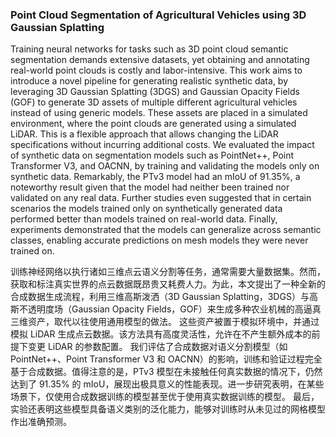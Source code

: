 ### Point Cloud Segmentation of Agricultural Vehicles using 3D Gaussian Splatting

Training neural networks for tasks such as 3D point cloud semantic segmentation demands extensive datasets, yet obtaining and annotating real-world point clouds is costly and labor-intensive. This work aims to introduce a novel pipeline for generating realistic synthetic data, by leveraging 3D Gaussian Splatting (3DGS) and Gaussian Opacity Fields (GOF) to generate 3D assets of multiple different agricultural vehicles instead of using generic models. These assets are placed in a simulated environment, where the point clouds are generated using a simulated LiDAR. This is a flexible approach that allows changing the LiDAR specifications without incurring additional costs. We evaluated the impact of synthetic data on segmentation models such as PointNet++, Point Transformer V3, and OACNN, by training and validating the models only on synthetic data. Remarkably, the PTv3 model had an mIoU of 91.35%, a noteworthy result given that the model had neither been trained nor validated on any real data. Further studies even suggested that in certain scenarios the models trained only on synthetically generated data performed better than models trained on real-world data. Finally, experiments demonstrated that the models can generalize across semantic classes, enabling accurate predictions on mesh models they were never trained on.

训练神经网络以执行诸如三维点云语义分割等任务，通常需要大量数据集。然而，获取和标注真实世界的点云数据既昂贵又耗费人力。为此，本文提出了一种全新的合成数据生成流程，利用三维高斯泼洒（3D Gaussian Splatting，3DGS）与高斯不透明度场（Gaussian Opacity Fields，GOF）来生成多种农业机械的高逼真三维资产，取代以往使用通用模型的做法。
这些资产被置于模拟环境中，并通过模拟 LiDAR 生成点云数据。该方法具有高度灵活性，允许在不产生额外成本的前提下变更 LiDAR 的参数配置。
我们评估了合成数据对语义分割模型（如 PointNet++、Point Transformer V3 和 OACNN）的影响，训练和验证过程完全基于合成数据。值得注意的是，PTv3 模型在未接触任何真实数据的情况下，仍然达到了 91.35% 的 mIoU，展现出极具意义的性能表现。进一步研究表明，在某些场景下，仅使用合成数据训练的模型甚至优于使用真实数据训练的模型。
最后，实验还表明这些模型具备语义类别的泛化能力，能够对训练时从未见过的网格模型作出准确预测。

